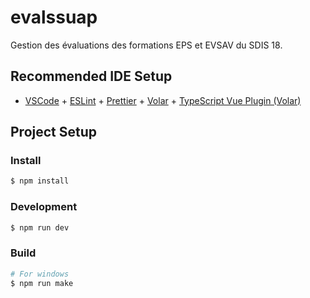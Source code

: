 # evalssuap

Gestion des évaluations des formations EPS et EVSAV du SDIS 18.

## Recommended IDE Setup

- [VSCode](https://code.visualstudio.com/) + [ESLint](https://marketplace.visualstudio.com/items?itemName=dbaeumer.vscode-eslint) + [Prettier](https://marketplace.visualstudio.com/items?itemName=esbenp.prettier-vscode) + [Volar](https://marketplace.visualstudio.com/items?itemName=Vue.volar) + [TypeScript Vue Plugin (Volar)](https://marketplace.visualstudio.com/items?itemName=Vue.vscode-typescript-vue-plugin)

## Project Setup

### Install

```bash
$ npm install
```

### Development

```bash
$ npm run dev
```

### Build

```bash
# For windows
$ npm run make


```

